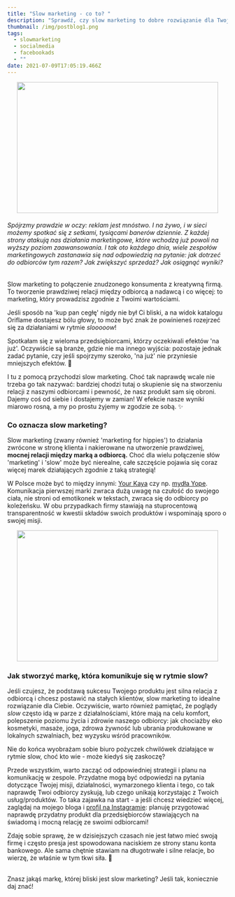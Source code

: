 ```yaml
---
title: "Slow marketing - co to? "
description: "Sprawdź, czy slow marketing to dobre rozwiązanie dla Twojego biznesu! "
thumbnail: /img/postblog1.png
tags:
  - slowmarketing
  - socialmedia
  - facebookads
  - ""
date: 2021-07-09T17:05:19.466Z
---
```

<p align="center">
  <img width="460" height="300" src="https://podcastada.s3.eu-central-1.amazonaws.com/pexels-eternal-happiness-3326362.jpeg">
</p>

###### Spójrzmy prawdzie w oczy: reklam jest mnóstwo. I na żywo, i w sieci możemy spotkać się z setkami, tysiącami banerów dziennie. Z każdej strony atakują nas działania marketingowe, które wchodzą już powoli na wyższy poziom zaawansowania. I tak oto każdego dnia, wiele zespołów marketingowych zastanawia się nad odpowiedzią na pytanie: jak dotrzeć do odbiorców *tym razem*? Jak zwiększyć sprzedaż? Jak osiągnąć wyniki?

Slow marketing to połączenie znudzonego konsumenta z kreatywną firmą. To tworzenie prawdziwej relacji między odbiorcą a nadawcą i co więcej: to marketing, który prowadzisz zgodnie z Twoimi wartościami. 

Jeśli sposób na 'kup pan cegłę' nigdy nie był Ci bliski, a na widok katalogu Oriflame dostajesz bólu głowy, to może być znak że powinieneś rozejrzeć się za działaniami w rytmie *slooooow*! 

Spotkałam się z wieloma przedsiębiorcami, którzy oczekiwali efektów 'na już'. Oczywiście są branże, gdzie nie ma innego wyjścia: pozostaje jednak zadać pytanie, czy jeśli spojrzymy szeroko, 'na już' nie przyniesie mniejszych efektów. 🧐  

I tu z pomocą przychodzi slow marketing. Choć tak naprawdę wcale nie trzeba go tak nazywać: bardziej chodzi tutaj o skupienie się na stworzeniu relacji z naszymi odbiorcami i pewność, że nasz produkt sam się obroni. Dajemy coś od siebie i dostajemy w zamian! W efekcie nasze wyniki miarowo rosną, a my po prostu żyjemy w zgodzie ze sobą. ✨

### Co oznacza slow marketing?

Slow marketing (zwany również 'marketing for hippies') to działania zwrócone w stronę klienta i nakierowane na utworzenie prawdziwej, **mocnej relacji między marką a odbiorcą.**  Choć dla wielu połączenie słów 'marketing' i 'slow' może być nierealne, całe szczęście pojawia się coraz więcej marek działających zgodnie z taką strategią! 

W Polsce może być to między innymi: [Your Kaya](https://yourkaya.pl/) czy np. [mydła Yope](https://yope.me/). Komunikacja pierwszej marki zwraca dużą uwagę na czułość do swojego ciała, nie stroni od emotikonek w tekstach, zwraca się do odbiorcy po koleżeńsku. W obu przypadkach firmy stawiają na stuprocentową transparentność w kwestii składów swoich produktów i wspominają sporo o swojej misji. 

<p align="center">
  <img width="460" height="300" src="https://podcastada.s3.eu-central-1.amazonaws.com/tj-holowaychuk-1EYMue_AwDw-unsplash.jpeg">
</p>

### Jak stworzyć markę, która komunikuje się w rytmie slow?

Jeśli czujesz, że podstawą sukcesu Twojego produktu jest silna relacja z odbiorcą i chcesz postawić na stałych klientów, slow marketing to idealne rozwiązanie dla Ciebie. Oczywiście, warto również pamiętać, że poglądy *slow* często idą w parze z działalnościami, które mają na celu komfort, polepszenie poziomu życia i zdrowie naszego odbiorcy: jak chociażby eko kosmetyki, masaże, joga, zdrowa żywność lub ubrania produkowane w lokalnych szwalniach, bez wyzysku wśród pracowników. 

Nie do końca wyobrażam sobie biuro pożyczek chwilówek działające w rytmie slow, choć kto wie - może kiedyś się zaskoczę? 

Przede wszystkim, warto zacząć od odpowiedniej strategii i planu na komunikację w zespole. Przydatne mogą być odpowiedzi na pytania dotyczące Twojej misji, działalności, wymarzonego klienta i tego, co tak naprawdę Twoi odbiorcy zyskują, lub czego unikają korzystając z Twoich usług/produktów. To taka zajawka na start - a jeśli chcesz wiedzieć więcej, zaglądaj na mojego bloga i [profil na Instagramie](https://www.instagram.com/wypadaniewypada/): planuję przygotować naprawdę przydatny produkt dla przedsiębiorców stawiających na świadomą i mocną relację ze swoimi odbiorcami! 

Zdaję sobie sprawę, że w dzisiejszych czasach nie jest łatwo mieć swoją firmę i często presja jest spowodowana naciskiem ze strony stanu konta bankowego. Ale sama chętnie stawiam na długotrwałe i silne relacje, bo wierzę, że właśnie w tym tkwi siła. 💪

\
Znasz jakąś markę, której bliski jest slow marketing? Jeśli tak, koniecznie daj znać!